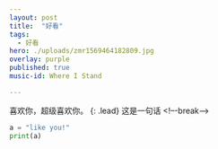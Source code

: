 ```yaml
---
layout: post
title:  "好看"
tags:
  - 好看
hero: ./uploads/zmr1569464182809.jpg
overlay: purple
published: true
music-id: Where I Stand

---
```

喜欢你，超级喜欢你。
{: .lead}
这是一句话
<!–-break-–>

~~~python
a = "like you!"
print(a)
~~~
